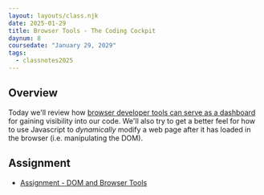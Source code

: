 ```yaml
---
layout: layouts/class.njk
date: 2025-01-29
title: Browser Tools - The Coding Cockpit
daynum: 8
coursedate: "January 29, 2029"
tags:
  - classnotes2025
---
```


## Overview

Today we'll review how [browser developer tools can serve as a dashboard](../../topics/coding_cockpit/) for gaining visibility into our code. We'll also try to get a better feel for how to use Javascript to *dynamically* modify a web page after it has loaded in the browser (i.e. manipulating the DOM).

## Assignment

* [Assignment - DOM and Browser
Tools](../../assignments/dom-and-browser-tools/)

